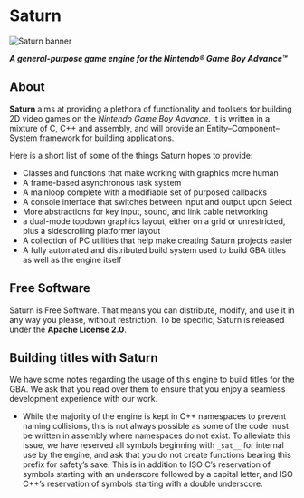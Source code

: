 # Saturn

![Saturn banner](https://i.imgur.com/x8YdcdF.png)

___A general-purpose game engine for the Nintendo® Game Boy Advance™___

## About

__Saturn__ aims at providing a plethora of functionality and toolsets for
building 2D video games on the _Nintendo Game Boy Advance._ It is written in a
mixture of C, C++ and assembly, and will provide an Entity–Component–System
framework for building applications.

Here is a short list of some of the things Saturn hopes to provide:

- Classes and functions that make working with graphics more human
- A frame-based asynchronous task system
- A mainloop complete with a modifiable set of purposed callbacks
- A console interface that switches between input and output upon Select
- More abstractions for key input, sound, and link cable networking
- a dual-mode topdown graphics layout, either on a grid or unrestricted, plus a
  sidescrolling platformer layout
- A collection of PC utilities that help make creating Saturn projects easier
- A fully automated and distributed build system used to build GBA titles as
  well as the engine itself

## Free Software

Saturn is Free Software. That means you can distribute, modify, and use it in
any way you please, without restriction. To be specific, Saturn is released
under the __Apache License 2.0__.

## Building titles with Saturn

We have some notes regarding the usage of this engine to build titles for the
GBA. We ask that you read over them to ensure that you enjoy a seamless
development experience with our work.

- While the majority of the engine is kept in C++ namespaces to prevent naming
  collisions, this is not always possible as some of the code must be written
  in assembly where namespaces do not exist. To alleviate this issue, we have
  reserved all symbols beginning with `_sat__` for internal use by the engine,
  and ask that you do not create functions bearing this prefix for safety’s
  sake. This is in addition to ISO C’s reservation of symbols starting with an
  underscore followed by a capital letter, and ISO C++’s reservation of symbols
  starting with a double underscore.
